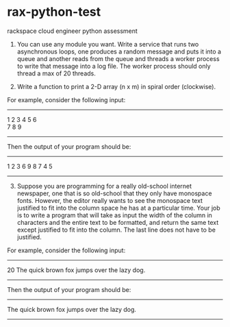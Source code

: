 # rax-python-test
rackspace cloud engineer python assessment

1. You can use any module you want. Write a service that runs two asynchronous loops, 
one produces a random message and puts it into a queue and another reads from the 
queue and threads a worker process to write that message into a log file. The worker 
process should only thread a max of 20 threads.
   
2. Write a function to print a 2-D array (n x m) in spiral order (clockwise).
 
For example, consider the following input:
***
1 2 3
4 5 6        
7 8 9
***

Then the output of your program should be:
***
1 2 3 6 9 8 7 4 5
***

3. Suppose you are programming for a really old-school internet newspaper, one that 
is so old-school that they only have monospace fonts. However, the editor really wants 
to see the monospace text justified to fit into the column space he has at a particular time. 
Your job is to write a program that will take as input the width of the column in characters 
and the entire text to be formatted, and return the same text except justified to fit into the column. 
The last line does not have to be justified.
 
For example, consider the following input:
***
20
The quick brown fox jumps over the lazy dog.
***
 
Then the output of your program should be:
***
The quick brown fox 
jumps over the lazy 
dog.
***

